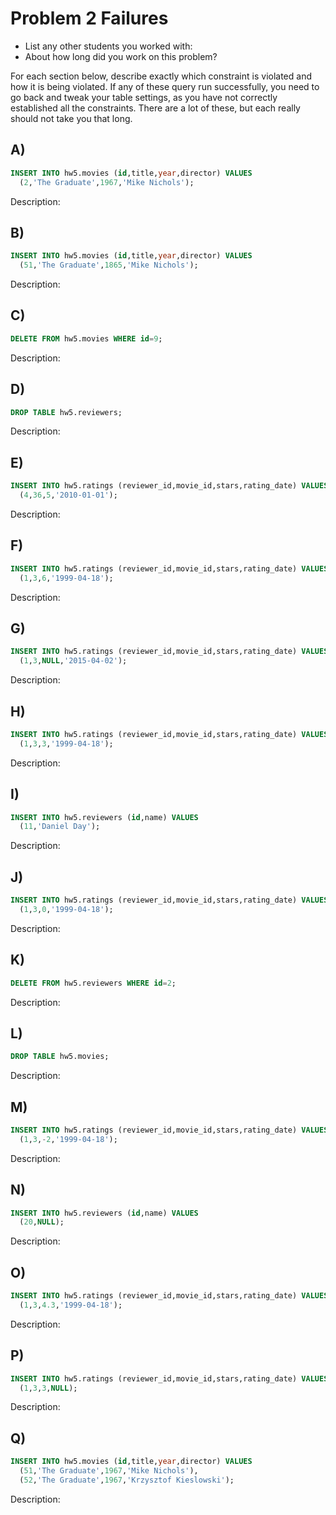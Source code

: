 # Problem 2 Failures
- List any other students you worked with:
- About how long did you work on this problem? 

For each section below, describe exactly which constraint is violated and how it is being violated. If any of these query run successfully, you need to go back and tweak your table settings, as you have not correctly established all the constraints. There are a lot of these, but each really should not take you that long.


## A)
```sql
INSERT INTO hw5.movies (id,title,year,director) VALUES
  (2,'The Graduate',1967,'Mike Nichols');
```
Description:



## B)
```sql
INSERT INTO hw5.movies (id,title,year,director) VALUES
  (51,'The Graduate',1865,'Mike Nichols');
```
Description:



## C)
```sql
DELETE FROM hw5.movies WHERE id=9;
```
Description:



## D)
```sql
DROP TABLE hw5.reviewers;
```
Description:



## E)
```sql
INSERT INTO hw5.ratings (reviewer_id,movie_id,stars,rating_date) VALUES
  (4,36,5,'2010-01-01');
```
Description:



## F)
```sql
INSERT INTO hw5.ratings (reviewer_id,movie_id,stars,rating_date) VALUES
  (1,3,6,'1999-04-18');
```
Description:



## G)
```sql
INSERT INTO hw5.ratings (reviewer_id,movie_id,stars,rating_date) VALUES
  (1,3,NULL,'2015-04-02');
```
Description:



## H)
```sql
INSERT INTO hw5.ratings (reviewer_id,movie_id,stars,rating_date) VALUES
  (1,3,3,'1999-04-18');
```
Description:



## I)
```sql
INSERT INTO hw5.reviewers (id,name) VALUES
  (11,'Daniel Day');
```
Description:



## J)
```sql
INSERT INTO hw5.ratings (reviewer_id,movie_id,stars,rating_date) VALUES
  (1,3,0,'1999-04-18');
```
Description:



## K)
```sql
DELETE FROM hw5.reviewers WHERE id=2;
```
Description:



## L)
```sql
DROP TABLE hw5.movies;
```
Description:



## M)
```sql
INSERT INTO hw5.ratings (reviewer_id,movie_id,stars,rating_date) VALUES
  (1,3,-2,'1999-04-18');
```
Description:



## N)
```sql
INSERT INTO hw5.reviewers (id,name) VALUES
  (20,NULL);
```
Description:



## O)
```sql
INSERT INTO hw5.ratings (reviewer_id,movie_id,stars,rating_date) VALUES
  (1,3,4.3,'1999-04-18');
```
Description:



## P)
```sql
INSERT INTO hw5.ratings (reviewer_id,movie_id,stars,rating_date) VALUES
  (1,3,3,NULL);
```
Description:



## Q)
```sql
INSERT INTO hw5.movies (id,title,year,director) VALUES
  (51,'The Graduate',1967,'Mike Nichols'),
  (52,'The Graduate',1967,'Krzysztof Kieslowski');
```
Description:



